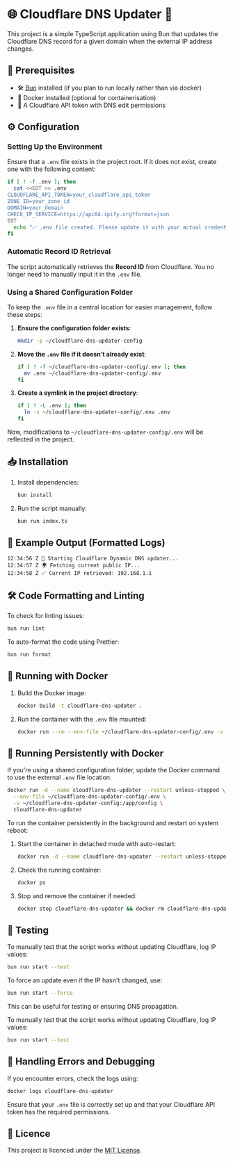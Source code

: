# 🌐 Cloudflare DNS Updater 🚀

This project is a simple TypeScript application using Bun that updates the Cloudflare DNS record for a given domain when the external IP address changes.

## 📌 Prerequisites

- 🛠 [Bun](https://bun.sh/) installed (if you plan to run locally rather than via docker)
- 🐳 Docker installed (optional for containerisation)
- 🔑 A Cloudflare API token with DNS edit permissions

## ⚙️ Configuration

### Setting Up the Environment

Ensure that a `.env` file exists in the project root. If it does not exist, create one with the following content:

```sh
if [ ! -f .env ]; then
  cat <<EOT >> .env
CLOUDFLARE_API_TOKEN=your_cloudflare_api_token
ZONE_ID=your_zone_id
DOMAIN=your_domain
CHECK_IP_SERVICE=https://api64.ipify.org?format=json
EOT
  echo "✅ .env file created. Please update it with your actual credentials."
fi
```

### Automatic Record ID Retrieval

The script automatically retrieves the **Record ID** from Cloudflare. You no longer need to manually input it in the `.env` file.

### Using a Shared Configuration Folder

To keep the `.env` file in a central location for easier management, follow these steps:

1. **Ensure the configuration folder exists**:
   ```sh
   mkdir -p ~/cloudflare-dns-updater-config
   ```

2. **Move the `.env` file if it doesn't already exist**:
   ```sh
   if [ ! -f ~/cloudflare-dns-updater-config/.env ]; then
     mv .env ~/cloudflare-dns-updater-config/.env
   fi
   ```

3. **Create a symlink in the project directory**:
   ```sh
   if [ ! -L .env ]; then
     ln -s ~/cloudflare-dns-updater-config/.env .env
   fi
   ```

Now, modifications to `~/cloudflare-dns-updater-config/.env` will be reflected in the project.

## 📥 Installation

1. Install dependencies:
   ```sh
   bun install
   ```

2. Run the script manually:
   ```sh
   bun run index.ts
   ```


## 📜 Example Output (Formatted Logs)
```
12:34:56 Z 🚀 Starting Cloudflare Dynamic DNS updater...
12:34:57 Z 🌍 Fetching current public IP...
12:34:58 Z ✅ Current IP retrieved: 192.168.1.1
```

## 🛠 Code Formatting and Linting

To check for linting issues:
```sh
bun run lint
```

To auto-format the code using Prettier:
```sh
bun run format
```

## 🐳 Running with Docker

1. Build the Docker image:
   ```sh
   docker build -t cloudflare-dns-updater .
   ```

2. Run the container with the `.env` file mounted:
   ```sh
   docker run --rm --env-file ~/cloudflare-dns-updater-config/.env -v ~/cloudflare-dns-updater-config:/app/config cloudflare-dns-updater
   ```

## 🔄 Running Persistently with Docker

If you're using a shared configuration folder, update the Docker command to use the external `.env` file location:

```sh
docker run -d --name cloudflare-dns-updater --restart unless-stopped \
  --env-file ~/cloudflare-dns-updater-config/.env \
  -v ~/cloudflare-dns-updater-config:/app/config \
  cloudflare-dns-updater
```

To run the container persistently in the background and restart on system reboot:

1. Start the container in detached mode with auto-restart:
   ```sh
   docker run -d --name cloudflare-dns-updater --restart unless-stopped --env-file ~/cloudflare-dns-updater-config/.env -v ~/cloudflare-dns-updater-config:/app/config cloudflare-dns-updater
   ```

2. Check the running container:
   ```sh
   docker ps
   ```

3. Stop and remove the container if needed:
   ```sh
   docker stop cloudflare-dns-updater && docker rm cloudflare-dns-updater
   ```

## 🥾 Testing

To manually test that the script works without updating Cloudflare, log IP values:
```sh
bun run start --test
```

To force an update even if the IP hasn't changed, use:
```sh
bun run start --force
```

This can be useful for testing or ensuring DNS propagation.

To manually test that the script works without updating Cloudflare, log IP values:
```sh
bun run start --test
```

## 🔧 Handling Errors and Debugging

If you encounter errors, check the logs using:
```sh
docker logs cloudflare-dns-updater
```

Ensure that your `.env` file is correctly set up and that your Cloudflare API token has the required permissions.

## 📜 Licence
This project is licenced under the [MIT License](LICENSE).

